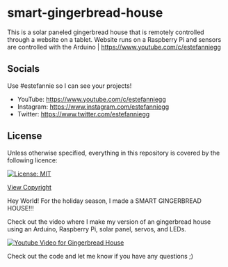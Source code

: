 # smart-gingerbread-house
This is a solar paneled gingerbread house that is remotely controlled through a website on a tablet. Website runs on a Raspberry Pi and sensors are controlled with the Arduino | https://www.youtube.com/c/estefanniegg

## Socials

Use #estefannie so I can see your projects! 

- YouTube: https://www.youtube.com/c/estefanniegg
- Instagram: https://www.instagram.com/estefanniegg
- Twitter: https://www.twitter.com/estefanniegg

## License

Unless otherwise specified, everything in this repository is covered by the following licence:

[![License: MIT](https://img.shields.io/badge/License-MIT-yellow.svg)](https://opensource.org/licenses/MIT)

[View Copyright](Copyright.md)


Hey World! For the holiday season, I made a SMART GINGERBREAD HOUSE!!! 

Check out the video where I make my version of an gingerbread house using an Arduino, Raspberry Pi, solar panel, 
servos, and LEDs.

[![Youtube Video for Gingerbread House](https://i.ytimg.com/vi/_h1nNWLlz8w/hqdefault.jpg)](https://www.youtube.com/watch?v=_h1nNWLlz8w)

Check out the code and let me know if you have any questions ;)

